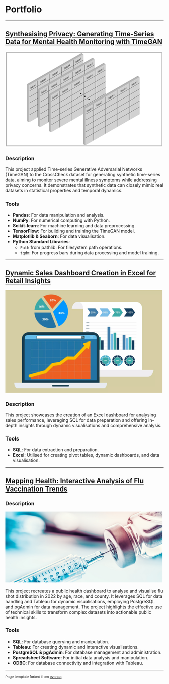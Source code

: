 # Portfolio

---

## [Synthesising Privacy: Generating Time-Series Data for Mental Health Monitoring with TimeGAN](/project_page2)

<img src="images/timegan.png?raw=true" width="500"/>

### Description

This project applied Time-series Generative Adversarial Networks (TimeGAN) to the CrossCheck dataset for generating synthetic time-series data, aiming to monitor severe mental illness symptoms while addressing privacy concerns. It demonstrates that synthetic data can closely mimic real datasets in statistical properties and temporal dynamics.

### Tools

- **Pandas**: For data manipulation and analysis.
- **NumPy**: For numerical computing with Python.
- **Scikit-learn**: For machine learning and data preprocessing.
- **TensorFlow**: For building and training the TimeGAN model.
- **Matplotlib & Seaborn**: For data visualisation.
- **Python Standard Libraries**:
  - `Path` from pathlib: For filesystem path operations.
  - `tqdm`: For progress bars during data processing and model training.

---

## [Dynamic Sales Dashboard Creation in Excel for Retail Insights](/project_page1)

<img src="images/sales_data.jpg?raw=true" width="500"/>

### Description

This project showcases the creation of an Excel dashboard for analysing sales performance, leveraging SQL for data preparation and offering in-depth insights through dynamic visualisations and comprehensive analysis.

### Tools

- **SQL**: For data extraction and preparation.
- **Excel**: Utilised for creating pivot tables, dynamic dashboards, and data visualisation.

---

## [Mapping Health: Interactive Analysis of Flu Vaccination Trends](/project_page3)

### Description

<img src="images/flu.jpg?raw=true" width="500"/>

This project recreates a public health dashboard to analyse and visualise flu shot distribution in 2022 by age, race, and county. It leverages SQL for data handling and Tableau for dynamic visualisations, employing PostgreSQL and pgAdmin for data management. The project highlights the effective use of technical skills to transform complex datasets into actionable public health insights.

### Tools

- **SQL**: For database querying and manipulation.
- **Tableau**: For creating dynamic and interactive visualisations.
- **PostgreSQL & pgAdmin**: For database management and administration.
- **Spreadsheet Software**: For initial data analysis and manipulation.
- **ODBC**: For database connectivity and integration with Tableau.




---
<p style="font-size:11px">Page template forked from <a href="https://github.com/evanca/quick-portfolio">evanca</a></p>
<!-- Remove above link if you don't want to attibute -->
